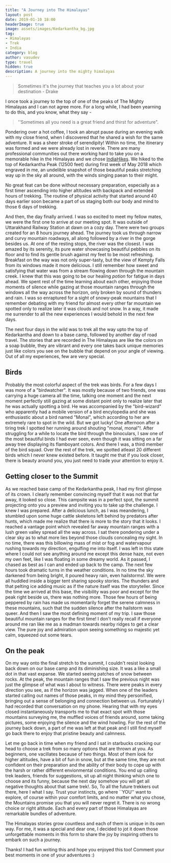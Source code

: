 ```yaml
---
title: "A Journey into The Himalayas"
layout: post
date: 2019-01-10 18:00
headerImage: true
image: assets/images/Kedarkantha_bg.jpg
tag:
- Himalayas
- Trek
- India
category: blog
author: vasudev
type: travel
hidden: true
description: A journey into the mighty himalayas
---
```


> Sometimes it's the journey that teaches you a lot about your destination - Drake

I once took a journey to the top of one of the peaks of The Mighty Himalayas and I can not agree more. For a long while, I had been yearning to do this, and you know, what they say -

> ''Sometimes all you need is a great friend and thirst for adventure".

Pondering over a hot coffee, I took an abrupt pause during an evening walk with my close friend, when I discovered that he shared a wish for the same adventure. It was a sheer stroke of serendipity! Within no time, the itinerary was formed and we were already lost in reverie. There are many professional communities out there working hard to take you on a memorable hike in the Himalayas and we chose [IndiaHikes](https://indiahikes.com/). We hiked to the top of Kedarkantha Peak (12500 feet) during first week of May 2018 which engraved in me, an undelible snapshot of those beautiful peaks stretching way up in the sky all around, with the winds singing paean to their might.

No great feat can be done without necessary preparation, especially as a first timer ascending into higher altitudes with backpack and extended hours of trekking. The routine of physical activity that started around 40 days earlier soon became a part of us staging both our body and mind to those 6 days of trekking.

And then, the day finally arrived. I was so excited to meet my fellow mates, we were the first one to arrive at our meeting spot. It was outside of Uttarakhand Railway Station at dawn on a cozy day. There were two groups created for an 8 hours journey ahead. The journey took us through narrow and curvy mountain roadways, all along followed by a river in the gorge besides us. At one of the resting stops, the river was the closest. I was amazed by its serenity, its pure water showcasing beautiful pebbles on its floor and to find its gentle brush against my feet to be most refreshing. Breakfast on the way was not only super-tasty, but the view of Kempty Falls from its windows made it more delicious. I still remember how sweet and satisfying that water was from a stream flowing down through the mountain creek. I knew that this was going to be our healing *potion* for fatigue in days ahead. We spent rest of the time learning about each other, enjoying those moments of silence while gazing at those mountain ranges through the windows all the way across the horizon, only broken by sound of thunders and rain. I was so enraptured for a sight of snowy-peak mountains that I remember debating with my friend for almost every other far mountain we spotted only to realize later it was clouds and not snow. In a way, it made me surrender to all the new experiences I would behold in the next few days. 

The next four days in the wild was to trek all the way upto the top of Kedarkantha and down to a base camp, followed by another day of road travel. The stories that are recorded in The Himalayas are like the colors on a soap bubble, they are vibrant and every one takes back unique memories just like colors you see on the bubble that depend on your angle of viewing. Out of all my experiences, few are very special.

## Birds

Probably the most colorful aspect of the trek was birds. For a few days I was more of a "birdwatcher". It was mostly because of two friends, one was carrying a huge camera all the time, talking one moment and the next moment perfectly still gazing at some distant point only to realize later that he was actually spotting a bird. He was accompanied by the "bird-wizard" who apparently had a mobile version of a bird encylopedia and she was enthusiastic about a bird named "Monal", which according to her are extremely rare to spot in the wild. But we got lucky! One afternoon after a tiring trek I spotted her running around shouting "monal, monal"!. After struggling for a while to locate the bird through the binoculars, I saw one of the most beautiful birds I had ever seen, even though it was sitting on a far away tree displaying its flamboyant colors. And there I was, a third member of the bird squad. Over the rest of the trek, we spotted atleast 20 different birds which I never knew existed before. It taught me that if you look closer, there is beauty around you, you just need to trade your attention to enjoy it.

## Getting closer to the Summit

As we reached base camp of the Kedarkantha peak, I had my first glimpse of its crown. I clearly remember convincing myself that it was not that far away, it looked so close. This campsite was in a perfect spot, the summit projecting onto you a preview and inviting you to take up the challenge. I knew I was prepared. After a delicious lunch, as I was meandering, I stumbled upon some huge cattle skeletons left behind by predators after hunts, which made me realize that there is more to the story that it looks. I reached a vantage point which revealed far away mountain ranges with a lush green valley spread all the way across. I sat there pondering under a clear sky as to what more lies beyond those clouds concealing my sight. In no time, there was this billowing mass of mist or fog and watervapour rushing towards my direction, engulfing me into itself. I was left in this state where I could not see anything around me except this dense haze, not even my own feet, like I was floating in some dreamy world. As it passed, I chased as best as I can and ended up back to the camp. The next few hours took dramatic turns in the weather conditions. In no time the sky darkened from being bright, it poured heavy rain, even hailstorms!. We were all huddled inside a bigger tent sharing spooky stories. The thunders and that pelting ice adding music as if the nature itself was the storyteller. Since the time we arrived at this base, the visibility was poor and except for the peak right beside us, there was nothing more. Those few hours of being peppered by rain has made us momentarily forget the serene calmness in these mountains, such that the sudden silence after the hailstorm was queer. And then I saw the most defining moment of my trip. I saw those beautiful mountain ranges for the first time! I don't really recall if everyone around me ran like me as a madman towards nearby ridges to get a clear view. The pure joy and admiration upon seeing something so majestic yet calm, squeezed out some tears.

## On the peak

On my way onto the final stretch to the summit, I couldn't resist looking back down on our base camp and its diminishing size. It was a like a small dot in that vast expanse. We started seeing patches of snow between rocks. At the peak, the mountain ranges that I saw the previous night was just the glimpse of what was I about to witness. There were peaks in every direction you see, as if the horizon was jagged. When one of the leaders started calling out names of those peaks, in my mind they personified, bringing out a sense of belonging and connection between us. Fortunately I had recorded that conversation on my phone. Hearing that with my eyes closed instantaneously transports me to that exact spot with those mountains surveying me, the muffled voices of friends around, some taking pictures, some enjoying the silence and the wind howling. For the rest of the journey back down, a part of me was left at that peak and I still find myself go back there to enjoy that pristine beauty and calmness.


Let me go back in time when my friend and I sat in starbucks cracking our head to choose a trek from so many options that are thrown at you. As beginners, one vacillates because of two things. Most of them look for higher altitudes, have a bit of fun in snow, but at the same time, they are not confident on their preparation and the ability of their body to cope up with the harsh or rather different envionmental conditions. You end up calling trek leaders, friends for suggestions, sit up all night thinking which one to choose and its funny, because the next day somehow you will get all negative thoughts about that same trek!. So, To all the future trekkers out there, here I what I say. Trust your instincts, go where ``YOU'' want to explore, of course within your comfort limits, and no matter what you chose, the Mountains promise you that you will never regret it. There is no wrong choice or right altitude. Each and every part of those Himalayas are remarkable bundles of adventure.

The Himalayas stories grow countless and each of them is unique in its own way. For me, it was a special and dear one, I decided to jot it down those unforgettable moments in this form to share the joy by inspiring others to embark on such a journey.

Thanks! I had fun writing this and hope you enjoyed this too!
Comment your best moments in one of your adventures :)
